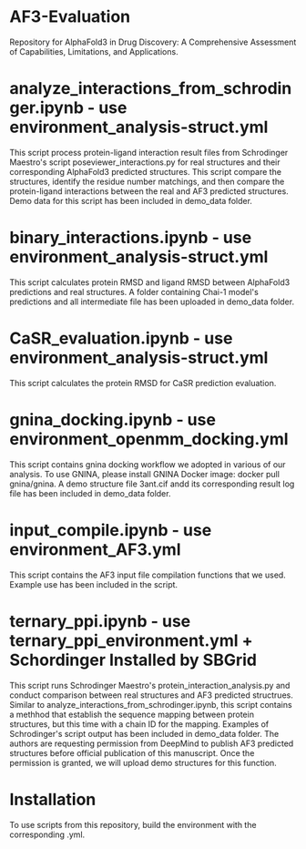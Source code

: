 # AF3-Evaluation
Repository for AlphaFold3 in Drug Discovery: A Comprehensive Assessment of Capabilities, Limitations, and Applications.

# analyze_interactions_from_schrodinger.ipynb - use environment_analysis-struct.yml
This script process protein-ligand interaction result files from Schrodinger Maestro's script poseviewer_interactions.py for real structures and their corresponding AlphaFold3 predicted structures. This script compare the structures, identify the residue number matchings, and then compare the protein-ligand interactions between the real and AF3 predicted structures. Demo data for this script has been included in demo_data folder.

# binary_interactions.ipynb - use environment_analysis-struct.yml
This script calculates protein RMSD and ligand RMSD between AlphaFold3 predictions and real structures. A folder containing Chai-1 model's predictions and all intermediate file has been uploaded in demo_data folder.

# CaSR_evaluation.ipynb - use environment_analysis-struct.yml
This script calculates the protein RMSD for CaSR prediction evaluation.

# gnina_docking.ipynb - use environment_openmm_docking.yml
This script contains gnina docking workflow we adopted in various of our analysis. To use GNINA, please install GNINA Docker image: docker pull gnina/gnina. A demo structure file 3ant.cif andd its corresponding result log file has been included in demo_data folder.

# input_compile.ipynb - use environment_AF3.yml
This script contains the AF3 input file compilation functions that we used. Example use has been included in the script.

# ternary_ppi.ipynb - use ternary_ppi_environment.yml + Schordinger Installed by SBGrid
This script runs Schrodinger Maestro's protein_interaction_analysis.py and conduct comparison between real structures and AF3 predicted structrues. Similar to analyze_interactions_from_schrodinger.ipynb, this script contains a methhod that establish the sequence mapping between protein structures, but this time with a chain ID for the mapping. Examples of Schrodinger's script output has been included in demo_data folder. The authors are requesting permission from DeepMind to publish AF3 predicted structures before official publication of this manuscript. Once the permission is granted, we will upload demo structures for this function. 

# Installation
To use scripts from this repository, build the environment with the corresponding .yml. 